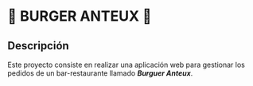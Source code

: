 # :hamburger: BURGER ANTEUX :hamburger: 
## Descripción
Este proyecto consiste en realizar una aplicación web para gestionar los pedidos de un bar-restaurante llamado **_Burguer Anteux_**.